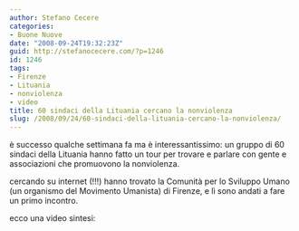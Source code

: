 ```yaml
---
author: Stefano Cecere
categories:
- Buone Nuove
date: "2008-09-24T19:32:23Z"
guid: http://stefanocecere.com/?p=1246
id: 1246
tags:
- Firenze
- Lituania
- nonviolenza
- video
title: 60 sindaci della Lituania cercano la nonviolenza
slug: /2008/09/24/60-sindaci-della-lituania-cercano-la-nonviolenza/
---
```


è successo qualche settimana fa ma è interessantissimo: un gruppo di 60 sindaci della Lituania hanno fatto un tour per trovare e parlare con gente e associazioni che promuovono la nonviolenza.

cercando su internet (!!!) hanno trovato la Comunità per lo Sviluppo Umano (un organismo del Movimento Umanista) di Firenze, e lì sono andati a fare un primo incontro.

ecco una video sintesi: